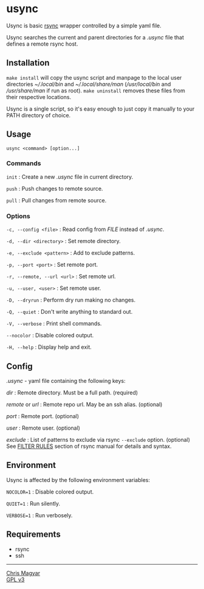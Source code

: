 # usync

Usync is basic [rsync][rsync] wrapper controlled by a simple yaml file.

Usync searches the current and parent directories for a *.usync* file
that defines a remote rsync host.

## Installation

`make install` will copy the usync script and manpage to the local user
directories *~/.local/bin* and *~/.local/share/man* (*/usr/local/bin* and
*/usr/share/man* if run as root). `make uninstall` removes these files from
their respective locations.

Usync is a single script, so it's easy enough to just copy it manually to your
PATH directory of choice.

## Usage

    usync <command> [option...]

### Commands
`init`
: Create a new *.usync* file in current directory.

`push`
: Push changes to remote source.

`pull`
: Pull changes from remote source.

### Options
`-c, --config <file>`
: Read config from *FILE* instead of *.usync*.

`-d, --dir <directory>`
: Set remote directory.

`-e, --exclude <pattern>`
: Add to exclude patterns.

`-p, --port <port>`
: Set remote port.

`-r, --remote, --url <url>`
: Set remote url.

`-u, --user, <user>`
: Set remote user.

`-D, --dryrun`
: Perform dry run making no changes.

`-Q, --quiet`
: Don't write anything to standard out.

`-V, --verbose`
: Print shell commands.

`--nocolor`
: Disable colored output.

`-H, --help`
: Display help and exit.

## Config
*.usync* - yaml file containing the following keys:

*dir*
: Remote directory. Must be a full path. (required)

*remote* or *url*
: Remote repo url. May be an ssh alias. (optional)

*port*
: Remote port. (optional)

*user*
: Remote user. (optional)

*exclude*
: List of patterns to exclude via rsync `--exclude` option. (optional)
  See [FILTER RULES][rules] section of rsync manual for details and syntax.

## Environment
Usync is affected by the following environment variables:

`NOCOLOR=1`
: Disable colored output.

`QUIET=1`
: Run silently.

`VERBOSE=1`
: Run verbosely.

## Requirements
- rsync
- ssh

----
[Chris Magyar](https://mags.zone)\
[GPL v3](https://www.gnu.org/licenses/gpl-3.0)

[rsync]: https://github.com/WayneD/rsync
[rules]: https://man7.org/linux/man-pages/man1/rsync.1.html#FILTER_RULES

<!--metadata:
author: Chris Magyar <c.magyar.ec@gmail.com>
description: Automated rsync wrapper written in bash.
keywords: usync, rsync, ssh, bash
-->
